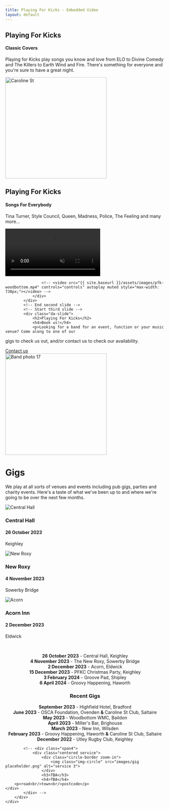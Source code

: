 ```yaml
---
title: Playing For Kicks - Embedded Video
layout: default
---
```

	
						
<!-- Start home section -->
<div id="home">
	<!-- Start cSlider -->
	<div id="da-slider" class="da-slider">
		<div class="triangle"></div>
		<!-- mask elemet use for masking background image -->
		<div class="mask"></div>
		<!-- All slides centred in container element -->
		<div class="container">
			<!-- Start first slide -->
			<div class="da-slide">
				<h2 class="fittext2">Playing For Kicks</h2>
				<h4>Classic Covers</h4>
				<p>Playing for Kicks play songs you know and love from ELO to Divine Comedy and The Killers to Earth Wind and Fire. There's something for everyone and you're sure to have a great night.</p>
				<!-- <a href="#" class="da-link button">Read more</a> -->
				<div class="da-img">
					<img src="{{ site.baseurl }}/assets/images/gigs/PFK Band Pic 231.jpg" alt="Caroline St" width="320">
				</div>
			</div>
			<!-- End first slide -->
			<!-- Start second slide -->
			<div class="da-slide">
			<h2>Playing For Kicks</h2>
				<h4>Songs For Everybody</h4>
				<p>Tina Turner, Style Council, Queen, Madness, Police, The Feeling and many more...</p>
				<!-- <a href="#" class="da-link button">Read more</a> -->
				<div class="da-img">
					<video controls autoplay muted loop>
						<source src="{{ site.baseurl }}/assets/images/pfk-woodbottom.mp4" type="video/mp4" id="woodbottom">
						Video not supported by your browser :-(
					</video>
					
					<!-- <video src="{{ site.baseurl }}/assets/images/pfk-woodbottom.mp4" controls="controls" autoplay muted style="max-width: 730px;"></video> -->
				</div>
			</div>
			<!-- End second slide -->
			<!-- Start third slide -->
			<div class="da-slide">
				<h2>Playing For Kicks</h2>
				<h4>Book us!</h4>
				<p>Looking for a band for an event, function or your music venue? Come along to one of our
gigs to check us out, and/or contact us to check our availability.</p>
				<a href="#contact" class="da-link button">Contact us</a>
				<div class="da-img">
					<img src="{{ site.baseurl }}/assets/images/Band pic17.jpg" width="320" alt="Band photo 17">
				</div>
			</div>
			<!-- End third slide -->
			<!-- Start cSlide navigation arrows -->
			<div class="da-arrows">
				<span class="da-arrows-prev"></span>
				<span class="da-arrows-next"></span>
			</div>
			<!-- End cSlide navigation arrows -->
		</div>
	</div>
</div>
<!-- End home section -->

   

<!--  section start -->
<div class="section primary-section" id="gigs">
	<div class="container">
		<!-- Start title section -->
		<div class="title">
			<h1>Gigs</h1>
			<!-- Section's title goes here -->
			<p>We play at all sorts of venues and events including pub gigs, parties and charity events.  Here's a taste of what we've been up to and where we're going to be over the next few months.</p>
			<!--Simple description for section goes here. -->
		</div>
		<div class="row-fluid">
			<div class="span4">
				<div class="centered service">
					<div class="circle-border zoom-in">
					<img class="img-circle" src="{{ site.baseurl }}/assets/images/venues/CentralHall.jpg" alt="Central Hall" />
					</div>
					<h3>Central Hall</h3>
					<h4>26 October 2023</h4>
					<p>Keighley</p>
				</div>
			</div>
			<div class="span4">
				<div class="centered service">
					<div class="circle-border zoom-in">
					<img class="img-circle" src="{{ site.baseurl }}/assets/images/venues/NewRoxy.jpeg" alt="New Roxy" />
					</div>
					<h3>New Roxy</h3>
					<h4>4 November 2023</h4>
					<p>Sowerby Bridge</p>
				</div> 
			</div>
			<div class="span4">
				<div class="centered service">
					<div class="circle-border zoom-in">
					<img class="img-circle" src="{{ site.baseurl }}/assets/images/venues/acorneldwick.jpg" alt="Acorn" />
					</div>
					<h3>Acorn Inn</h3>
					<h4>2 December 2023</h4>
					<p>Eldwick</p>
				</div>
			</div>
			<p>&nbsp;</p>
			<div style="text-align: center;" markdown="1">

  
**26 October 2023** - Central Hall, Keighley  
**4 November 2023** - The New Roxy, Sowerby Bridge  
**2 December 2023** - Acorn, Eldwick  
**15 December 2023** - PFKC Christmas Party, Keighley  
**3 February 2024** - Groove Pad, Shipley  
**6 April 2024** - Groovy Happening, Haworth  



### Recent Gigs
**September 2023** - Highfield Hotel, Bradford  
**June 2023** - OSCA Foundation, Ovenden **&amp;** Caroline St Club, Saltaire  
**May 2023** - Woodbottom WMC, Baildon  
**April 2023** - Miller's Bar, Brighouse  
**March 2023** - New Inn, Wilsden  
**February 2023** - Groovy Happening, Haworth **&amp;** Caroline St Club, Saltaire  
**December 2022** - Utley Rugby Club, Keighley  

</div>
			

			<!-- <div class="span4">
				<div class="centered service">
					<div class="circle-border zoom-in">
						<img class="img-circle" src="images/gig placeholder.png" alt="service 3">
					</div>
					<h3>TBA</h3>
					<h4>TBA</h4>
		<p>road<br/>town<br/>postcode</p>
	</div>
			</div> -->
		</div>
	</div>
</div>
<!-- Service section end -->
